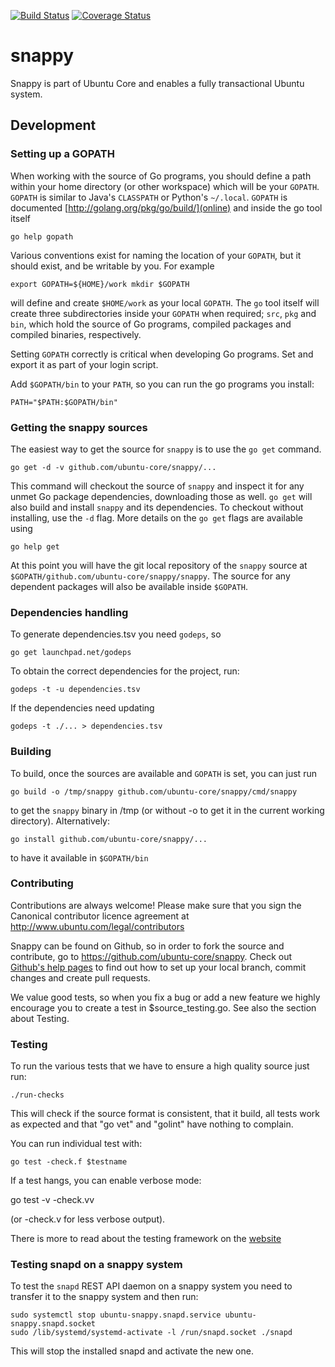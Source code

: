 
[![Build Status][travis-image]][travis-url] [![Coverage Status][coveralls-image]][coveralls-url]
# snappy

Snappy is part of Ubuntu Core and enables a fully transactional Ubuntu system.

## Development

### Setting up a GOPATH

When working with the source of Go programs, you should define a path within
your home directory (or other workspace) which will be your `GOPATH`. `GOPATH`
is similar to Java's `CLASSPATH` or Python's `~/.local`. `GOPATH` is documented
[http://golang.org/pkg/go/build/](online) and inside the go tool itself

    go help gopath

Various conventions exist for naming the location of your `GOPATH`, but it
should exist, and be writable by you. For example

    export GOPATH=${HOME}/work mkdir $GOPATH

will define and create `$HOME/work` as your local `GOPATH`. The `go` tool
itself will create three subdirectories inside your `GOPATH` when required;
`src`, `pkg` and `bin`, which hold the source of Go programs, compiled packages
and compiled binaries, respectively.

Setting `GOPATH` correctly is critical when developing Go programs. Set and
export it as part of your login script.

Add `$GOPATH/bin` to your `PATH`, so you can run the go programs you install:

    PATH="$PATH:$GOPATH/bin"

### Getting the snappy sources

The easiest way to get the source for `snappy` is to use the `go get` command.

    go get -d -v github.com/ubuntu-core/snappy/...

This command will checkout the source of `snappy` and inspect it for any unmet
Go package dependencies, downloading those as well. `go get` will also build
and install `snappy` and its dependencies. To checkout without installing, use
the `-d` flag. More details on the `go get` flags are available using

    go help get

At this point you will have the git local repository of the `snappy` source at
`$GOPATH/github.com/ubuntu-core/snappy/snappy`. The source for any
dependent packages will also be available inside `$GOPATH`.

### Dependencies handling

To generate dependencies.tsv you need `godeps`, so

    go get launchpad.net/godeps

To obtain the correct dependencies for the project, run:

    godeps -t -u dependencies.tsv

If the dependencies need updating

    godeps -t ./... > dependencies.tsv

### Building

To build, once the sources are available and `GOPATH` is set, you can just run

    go build -o /tmp/snappy github.com/ubuntu-core/snappy/cmd/snappy

to get the `snappy` binary in /tmp (or without -o to get it in the current
working directory). Alternatively:

    go install github.com/ubuntu-core/snappy/...

to have it available in `$GOPATH/bin`

### Contributing

Contributions are always welcome! Please make sure that you sign the
Canonical contributor licence agreement at
http://www.ubuntu.com/legal/contributors

Snappy can be found on Github, so in order to fork the source and contribute,
go to https://github.com/ubuntu-core/snappy. Check out [Github's help
pages](https://help.github.com/) to find out how to set up your local branch,
commit changes and create pull requests.

We value good tests, so when you fix a bug or add a new feature we highly
encourage you to create a test in $source_testing.go. See also the section
about Testing.

### Testing

To run the various tests that we have to ensure a high quality source just run:

    ./run-checks

This will check if the source format is consistent, that it build, all tests
work as expected and that "go vet" and "golint" have nothing to complain.

You can run individual test with:

    go test -check.f $testname

If a test hangs, you can enable verbose mode:

   go test -v -check.vv

(or -check.v for less verbose output).

There is more to read about the testing framework on the [website](https://labix.org/gocheck)

### Testing snapd on a snappy system

To test the `snapd` REST API daemon on a snappy system you need to
transfer it to the snappy system and then run:

    sudo systemctl stop ubuntu-snappy.snapd.service ubuntu-snappy.snapd.socket
    sudo /lib/systemd/systemd-activate -l /run/snapd.socket ./snapd

This will stop the installed snapd and activate the new one.


[travis-image]: https://travis-ci.org/ubuntu-core/snappy.svg?branch=master
[travis-url]: https://travis-ci.org/ubuntu-core/snappy

[coveralls-image]: https://coveralls.io/repos/ubuntu-core/snappy/badge.svg?branch=master&service=github
[coveralls-url]: https://coveralls.io/github/ubuntu-core/snappy?branch=master
